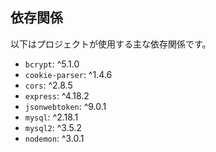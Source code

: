 ## 依存関係

以下はプロジェクトが使用する主な依存関係です。

- `bcrypt`: ^5.1.0
- `cookie-parser`: ^1.4.6
- `cors`: ^2.8.5
- `express`: ^4.18.2
- `jsonwebtoken`: ^9.0.1
- `mysql`: ^2.18.1
- `mysql2`: ^3.5.2
- `nodemon`: ^3.0.1
